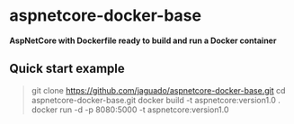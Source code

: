 # aspnetcore-docker-base #
**AspNetCore with Dockerfile ready to build and run a Docker container**

## Quick start example ##

> git clone https://github.com/jaguado/aspnetcore-docker-base.git
> cd aspnetcore-docker-base.git
> docker build -t aspnetcore:version1.0 .
> docker run -d -p 8080:5000 -t aspnetcore:version1.0



